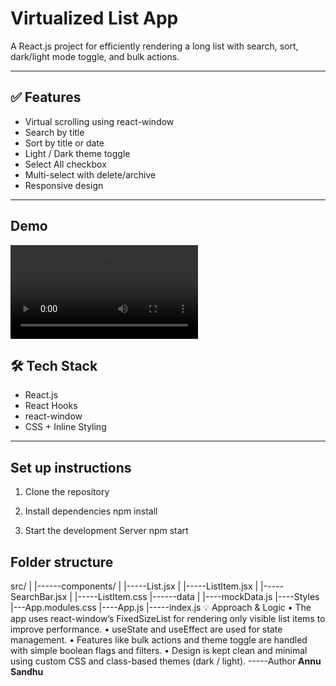 # Virtualized List App

A React.js project for efficiently rendering a long list with search, sort, dark/light mode toggle, and bulk actions.

---

## ✅ Features

- Virtual scrolling using react-window
- Search by title
- Sort by title or date
- Light / Dark theme toggle
- Select All checkbox
- Multi-select with delete/archive
- Responsive design

---
## Demo
<video src="./demo.mp4"></video>
## 🛠️ Tech Stack

- React.js
- React Hooks
- react-window
- CSS + Inline Styling

---

## Set up instructions

1. Clone the repository

2. Install dependencies
   npm install
   
3. Start the development Server
   npm start

## Folder structure
src/
|
 |------components/
|    |-----List.jsx
|    |-----ListItem.jsx
|    |-----SearchBar.jsx
|    |-----ListItem.css
 |------data
|     |----mockData.js
 |----Styles
      |---App.modules.css
 |----App.js
|-----index.js
💡 Approach & Logic
	•	The app uses react-window’s FixedSizeList for rendering only visible list items to improve performance.
	•	useState and useEffect are used for state management.
	•	Features like bulk actions and theme toggle are handled with simple boolean flags and filters.
	•	Design is kept clean and minimal using custom CSS and class-based themes (dark / light).
-----Author
**Annu Sandhu**     